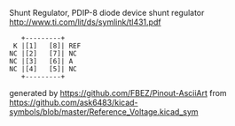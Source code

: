 Shunt Regulator, PDIP-8
diode device shunt regulator
http://www.ti.com/lit/ds/symlink/tl431.pdf


	   +---------+
	 K |[1]   [8]| REF
	NC |[2]   [7]| NC
	NC |[3]   [6]| A
	NC |[4]   [5]| NC
	   +---------+


generated by https://github.com/FBEZ/Pinout-AsciiArt from https://github.com/ask6483/kicad-symbols/blob/master/Reference_Voltage.kicad_sym